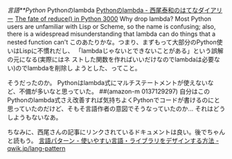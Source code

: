 *言語**Python* Pythonのlambda
 [Pythonのlambda - 西尾泰和のはてなダイアリー](http://d.hatena.ne.jp/nishiohirokazu/20090902/1251878367)
   [The fate of reduce() in Python 3000](http://www.artima.com/weblogs/viewpost.jsp?thread=98196)
     Why drop lambda? Most Python users are unfamiliar with Lisp or
     Scheme, so the name is confusing; also, there is a widespread
     misunderstanding that lambda can do things that a nested function
     can't
 このあたりかな。つまり、まずもって大部分のPython使いはLispに不慣れだし、
 「lambdaじゃないとできないことがある」という誤解の元になる(実際にはネ
 ストした関数を作ればいいだけなのでlambdaは必要ない)のでlambdaを削除し
 ようとした、ってこと。

そうだったのか。
Pythonはlambda式にマルチステートメントが使えないなど、不備が多いなと思っていた。
##(amazon-m 0137129297)
自分はこのPythonのlambda式さえ改善すれば気持ちよくPythonでコードが書けるのにと思っていたのだけど、そもそ言語作者の意図でそうなっていたのか...
それはどうしようもないなあ。

ちなみに、西尾さんの記事にリンクされているドキュメントは良い。後でちゃんと読もう。
 [言語パターン - 使いやすい言語・ライブラリをデザインする方法 - qwik.jp/lang-pattern](http://qwik.jp/lang-pattern/)
